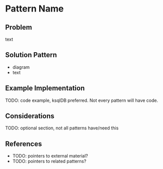 # Pattern Name

## Problem
text

## Solution Pattern
* diagram
* text

## Example Implementation
TODO: code example, ksqlDB preferred. Not every pattern will have code.

## Considerations
TODO: optional section, not all patterns have/need this

## References
* TODO: pointers to external material?
* TODO: pointers to related patterns?

